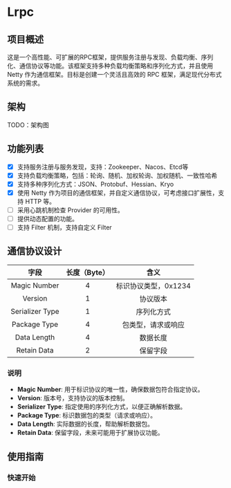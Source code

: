# Lrpc

## 项目概述

这是一个高性能、可扩展的RPC框架，提供服务注册与发现、负载均衡、序列化、通信协议等功能。该框架支持多种负载均衡策略和序列化方式，并且使用 Netty 作为通信框架。目标是创建一个灵活且高效的 RPC 框架，满足现代分布式系统的需求。

## 架构

TODO：架构图

## 功能列表

- [x] 支持服务注册与服务发现，支持：Zookeeper、Nacos、Etcd等
- [x] 支持负载均衡策略，包括：轮询、随机、加权轮询、加权随机、一致性哈希
- [x] 支持多种序列化方式：JSON、Protobuf、Hessian、Kryo
- [x] 使用 Netty 作为项目的通信框架，并自定义通信协议，可考虑接口扩展性，支持 HTTP 等。
- [ ] 采用心跳机制检查 Provider 的可用性。
- [ ] 提供动态配置的功能。
- [ ] 支持 Filter 机制，支持自定义 Filter

## 通信协议设计

|      字段       | 长度（Byte） |         含义         |
| :-------------: | :----------: | :------------------: |
|  Magic Number   |      4       | 标识协议类型，0x1234 |
|     Version     |      1       |       协议版本       |
| Serializer Type |      1       |      序列化方式      |
|  Package Type   |      4       |  包类型，请求或响应  |
|   Data Length   |      4       |       数据长度       |
|   Retain Data   |      2       |       保留字段       |

### 说明

- **Magic Number**: 用于标识协议的唯一性，确保数据包符合指定协议。
- **Version**: 版本号，支持协议的版本控制。
- **Serializer Type**: 指定使用的序列化方式，以便正确解析数据。
- **Package Type**: 标识数据包的类型（请求或响应）。
- **Data Length**: 实际数据的长度，帮助解析数据包。
- **Retain Data**: 保留字段，未来可能用于扩展协议功能。

## 使用指南

### 快速开始

